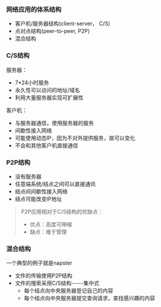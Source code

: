 ### 网络应用的体系结构

* 客户机/服务器结构(client-server， C/S)
* 点对点结构(peer-to-peer, P2P)
* 混合结构



### C/S结构

服务器：

* 7*24小时服务
* 永久性可以访问的地址/域名
* 利用大量服务器实现可扩展性

客户机：

* 与服务器通信，使用服务器的服务
* 间歇性接入网络
* 可能使用动态IP，因为不对外提供服务，故可以变化
* 不会和其他客户机直接通信



### P2P结构

* 没有服务器
* 任意端系统/结点之间可以直接通讯
* 结点间间歇性接入网络
* 结点可能改变IP地址

> P2P应用相对于C/S结构的优缺点：
>
> * 优点：高度可伸缩
> * 缺点：难于管理



### 混合结构

一个典型的例子就是napster

* 文件的传输使用P2P结构
* 文件的搜索采用C/S结构-----集中式
  * 每个结点向中央服务器登记自己的内容
  * 每个结点向中央服务器提交查询请求，查找感兴趣的内容

 